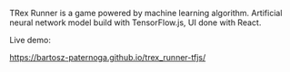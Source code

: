 TRex Runner is a game powered by machine learning algorithm. Artificial neural network model build with TensorFlow.js, UI done with React. 

Live demo:

https://bartosz-paternoga.github.io/trex_runner-tfjs/
